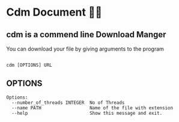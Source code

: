 # Cdm Document 📄📃

## cdm is a commend line Download Manger

You can download your file by giving arguments to the program
‍
```

cdm [OPTIONS] URL

```

## OPTIONS

```
Options:
  --number_of_threads INTEGER  No of Threads
  --name PATH                  Name of the file with extension
  --help                       Show this message and exit.
```
